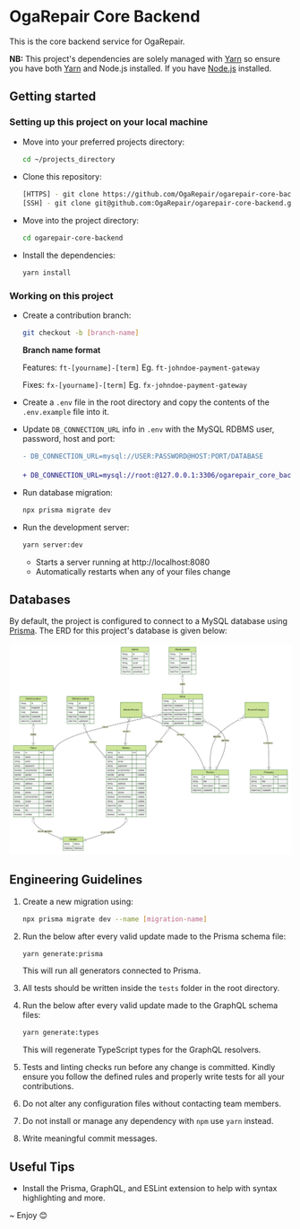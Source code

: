 # OgaRepair Core  Backend
This is the core backend service for OgaRepair.

**NB:** This project's dependencies are solely managed with [Yarn](https://yarnpkg.com/) so ensure you have both [Yarn](https://yarnpkg.com/getting-started/install) and Node.js installed. If you have [Node.js](https://nodejs.org/en/download) installed.

## Getting started

### Setting up this project on your local machine

* Move into your preferred projects directory: 

    ```bash
    cd ~/projects_directory
    ```

* Clone this repository:

    ```bash
    [HTTPS] - git clone https://github.com/OgaRepair/ogarepair-core-backend.git
    [SSH] - git clone git@github.com:OgaRepair/ogarepair-core-backend.git
    ```

* Move into the project directory:

    ```bash
    cd ogarepair-core-backend
    ```

* Install the dependencies:

    ```bash
    yarn install
    ```

### Working on this project

- Create a contribution branch:

  ```bash
  git checkout -b [branch-name]
  ```

  **Branch name format**

  Features: `ft-[yourname]-[term]` Eg. `ft-johndoe-payment-gateway`

  Fixes: `fx-[yourname]-[term]` Eg. `fx-johndoe-payment-gateway`

- Create a `.env` file in the root directory and copy the contents of the `.env.example` file into it.

- Update `DB_CONNECTION_URL` info in `.env` with the MySQL RDBMS user, password, host and port:

  ```diff
  - DB_CONNECTION_URL=mysql://USER:PASSWORD@HOST:PORT/DATABASE
  
  + DB_CONNECTION_URL=mysql://root:@127.0.0.1:3306/ogarepair_core_backend_db
  ```

* Run database migration:

    ```bash
    npx prisma migrate dev
    ```

* Run the development server:

    ```bash
    yarn server:dev
    ```

    * Starts a server running at http://localhost:8080
    * Automatically restarts when any of your files change

## Databases

By default, the project is configured to connect to a MySQL database using [Prisma](https://prima.io). The ERD for this project's database is given below:

![ERD](./prisma/diagrams/ERD-auto.svg)

## Engineering Guidelines

1. Create a new migration using:

   ```bash
   npx prisma migrate dev --name [migration-name]
   ```

2. Run the below after every valid update made to the Prisma schema file:

   ```bash
   yarn generate:prisma
   ```

   This will run all generators connected to Prisma.

3. All tests should be written inside the `tests` folder in the root directory.

4. Run the below after every valid update made to the GraphQL schema files:

   ```bash
   yarn generate:types
   ```

   This will regenerate TypeScript types for the GraphQL resolvers.

5. Tests and linting checks run before any change is committed. Kindly ensure you follow the defined rules and properly write tests for all your contributions.
6. Do not alter any configuration files without contacting team members.
7. Do not install or manage any dependency with `npm` use `yarn` instead.
8. Write meaningful commit messages.

## Useful Tips

- Install the Prisma, GraphQL, and ESLint extension to help with syntax highlighting and more.

~ Enjoy 😊

